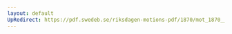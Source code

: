 ```yaml
---
layout: default
UpRedirect: https://pdf.swedeb.se/riksdagen-motions-pdf/1870/mot_1870__ak__00048/mot_1870__ak__00048_001.pdf
---
```

